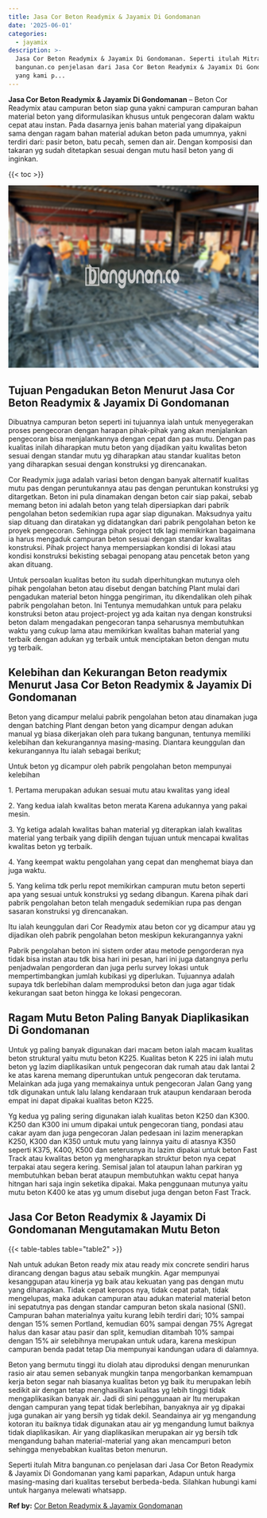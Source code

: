```yaml
---
title: Jasa Cor Beton Readymix & Jayamix Di Gondomanan
date: '2025-06-01'
categories:
  - jayamix
description: >-
  Jasa Cor Beton Readymix & Jayamix Di Gondomanan. Seperti itulah Mitra
  bangunan.co penjelasan dari Jasa Cor Beton Readymix & Jayamix Di Gondomanan
  yang kami p...
---
```


**Jasa Cor Beton Readymix & Jayamix Di Gondomanan** – Beton Cor Readymix atau campuran beton siap guna yakni campuran campuran bahan material beton yang diformulasikan khusus untuk pengecoran dalam waktu cepat atau instan. Pada dasarnya jenis bahan material yang dipakaipun sama dengan ragam bahan material adukan beton pada umumnya, yakni terdiri dari: pasir beton, batu pecah, semen dan air. Dengan komposisi dan takaran yg sudah ditetapkan sesuai dengan mutu hasil beton yang di inginkan.

{{< toc >}}

![Jasa Cor Beton Readymix & Jayamix Di Gondomanan](/images/jasa-cor-readymix-54.png)

## Tujuan Pengadukan Beton Menurut Jasa Cor Beton Readymix & Jayamix Di Gondomanan

Dibuatnya campuran beton seperti ini tujuannya ialah untuk menyegerakan proses pengecoran dengan harapan pihak-pihak yang akan menjalankan pengecoran bisa menjalankannya dengan cepat dan pas mutu. Dengan pas kualitas inilah diharapkan mutu beton yang dijadikan yaitu kwalitas beton sesuai dengan standar mutu yg diharapkan atau standar kualitas beton yang diharapkan sesuai dengan konstruksi yg direncanakan.

Cor Readymix juga adalah variasi beton dengan banyak alternatif kualitas mutu pas dengan peruntukannya atau pas dengan peruntukan konstruksi yg ditargetkan. Beton ini pula dinamakan dengan beton cair siap pakai, sebab memang beton ini adalah beton yang telah dipersiapkan dari pabrik pengolahan beton sedemikian rupa agar siap digunakan. Maksudnya yaitu siap dituang dan diratakan yg didatangkan dari pabrik pengolahan beton ke proyek pengecoran. Sehingga pihak project tdk lagi memikirkan bagaimana ia harus mengaduk campuran beton sesuai dengan standar kwalitas konstruksi. Pihak project hanya mempersiapkan kondisi di lokasi atau kondisi konstruksi bekisting sebagai penopang atau pencetak beton yang akan dituang.

Untuk persoalan kualitas beton itu sudah diperhitungkan mutunya oleh pihak pengolahan beton atau disebut dengan batching Plant mulai dari pengadukan material beton hingga pengiriman, itu dikendalikan oleh pihak pabrik pengolahan beton. Ini Tentunya memudahkan untuk para pelaku konstruksi beton atau project-project yg ada kaitan nya dengan konstruksi beton dalam mengadakan pengecoran tanpa seharusnya membutuhkan waktu yang cukup lama atau memikirkan kwalitas bahan material yang terbaik dengan adukan yg terbaik untuk menciptakan beton dengan mutu yg terbaik.

## Kelebihan dan Kekurangan Beton readymix Menurut Jasa Cor Beton Readymix & Jayamix Di Gondomanan

Beton yang dicampur melalui pabrik pengolahan beton atau dinamakan juga dengan batching Plant dengan beton yang dicampur dengan adukan manual yg biasa dikerjakan oleh para tukang bangunan, tentunya memiliki kelebihan dan kekurangannya masing-masing. Diantara keunggulan dan kekurangannya Itu ialah sebagai berikut;

Untuk beton yg dicampur oleh pabrik pengolahan beton mempunyai kelebihan

1\. Pertama merupakan adukan sesuai mutu atau kwalitas yang ideal

2\. Yang kedua ialah kwalitas beton merata Karena adukannya yang pakai mesin.

3\. Yg ketiga adalah kwalitas bahan material yg diterapkan ialah kwalitas material yang terbaik yang dipilih dengan tujuan untuk mencapai kwalitas kwalitas beton yg terbaik.

4\. Yang keempat waktu pengolahan yang cepat dan menghemat biaya dan juga waktu.

5\. Yang kelima tdk perlu repot memikirkan campuran mutu beton seperti apa yang sesuai untuk konstruksi yg sedang dibangun. Karena pihak dari pabrik pengolahan beton telah mengaduk sedemikian rupa pas dengan sasaran konstruksi yg direncanakan.

Itu ialah keunggulan dari Cor Readymix atau beton cor yg dicampur atau yg dijadikan oleh pabrik pengolahan beton meskipun kekurangannya yakni

Pabrik pengolahan beton ini sistem order atau metode pengorderan nya tidak bisa instan atau tdk bisa hari ini pesan, hari ini juga datangnya perlu penjadwalan pengorderan dan juga perlu survey lokasi untuk mempertimbangkan jumlah kubikasi yg diperlukan. Tujuannya adalah supaya tdk berlebihan dalam memproduksi beton dan juga agar tidak kekurangan saat beton hingga ke lokasi pengecoran.

## Ragam Mutu Beton Paling Banyak Diaplikasikan Di Gondomanan

Untuk yg paling banyak digunakan dari macam beton ialah macam kualitas beton struktural yaitu mutu beton K225. Kualitas beton K 225 ini ialah mutu beton yg lazim diaplikasikan untuk pengecoran dak rumah atau dak lantai 2 ke atas karena memang diperuntukan untuk pengecoran dak terutama. Melainkan ada juga yang memakainya untuk pengecoran Jalan Gang yang tdk digunakan untuk lalu lalang kendaraan truk ataupun kendaraan beroda empat ini dapat dipakai kualitas beton K225.

Yg kedua yg paling sering digunakan ialah kualitas beton K250 dan K300. K250 dan K300 ini umum dipakai untuk pengecoran tiang, pondasi atau cakar ayam dan juga pengecoran Jalan pedesaan ini lazim menerapkan K250, K300 dan K350 untuk mutu yang lainnya yaitu di atasnya K350 seperti K375, K400, K500 dan seterusnya itu lazim dipakai untuk beton Fast Track atau kwalitas beton yg mengharapkan struktur beton nya cepat terpakai atau segera kering. Semisal jalan tol ataupun lahan parkiran yg membutuhkan beban berat ataupun membutuhkan waktu cepat hanya hitngan hari saja ingin seketika dipakai. Maka penggunaan mutunya yaitu mutu beton K400 ke atas yg umum disebut juga dengan beton Fast Track.

## Jasa Cor Beton Readymix & Jayamix Di Gondomanan Mengutamakan Mutu Beton

{{< table-tables table="table2" >}}

Nah untuk adukan Beton ready mix atau ready mix concrete sendiri harus dirancang dengan bagus atau sebaik mungkin. Agar mempunyai kesanggupan atau kinerja yg baik atau kekuatan yang pas dengan mutu yang diharapkan. Tidak cepat keropos nya, tidak cepat patah, tidak mengelupas, maka adukan campuran atau adukan material material beton ini sepatutnya pas dengan standar campuran beton skala nasional (SNI). Campuran bahan materialnya yaitu kurang lebih terdiri dari; 10% sampai dengan 15% semen Portland, kemudian 60% sampai dengan 75% Agregat halus dan kasar atau pasir dan split, kemudian ditambah 10% sampai dengan 15% air selebihnya merupakan untuk udara, karena meskipun campuran benda padat tetap Dia mempunyai kandungan udara di dalamnya.

Beton yang bermutu tinggi itu diolah atau diproduksi dengan menurunkan rasio air atau semen sebanyak mungkin tanpa mengorbankan kemampuan kerja beton segar nah biasanya kualitas beton yg baik itu merupakan lebih sedikit air dengan tetap menghasilkan kualitas yg lebih tinggi tidak mengaplikasikan banyak air. Jadi di sini penggunaan air Itu merupakan dengan campuran yang tepat tidak berlebihan, banyaknya air yg dipakai juga gunakan air yang bersih yg tidak dekil. Seandainya air yg mengandung kotoran itu baiknya tidak digunakan atau air yg mengandung lumut baiknya tidak diaplikasikan. Air yang diaplikasikan merupakan air yg bersih tdk mengandung bahan material-material yang akan mencampuri beton sehingga menyebabkan kualitas beton menurun.

Seperti itulah Mitra bangunan.co penjelasan dari Jasa Cor Beton Readymix & Jayamix Di Gondomanan yang kami paparkan, Adapun untuk harga masing-masing dari kualitas tersebut berbeda-beda. Silahkan hubungi kami untuk harganya melewati whatsapp.

**Ref by:** [Cor Beton Readymix & Jayamix Gondomanan](https://id.wikipedia.org/wiki/Cor)
